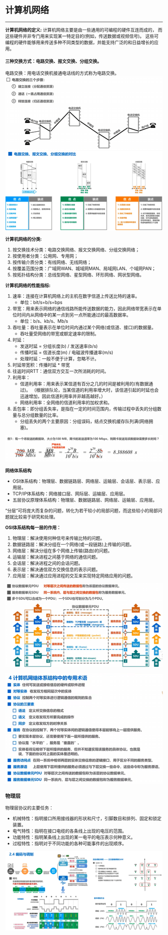 # 计算机网络

***

**计算机网络的定义:**
计算机网络主要是由一些通用的可编程的硬件互连而成的，
而这些硬件并非专门用来实现某一特定目的(例如，传送数据或视频信号)。
这些可编程的硬件能够用来传送多种不同类型的数据，并能支持广泛的和日益增长的应用。

#### 三种交换方式：电路交换、报文交换、分组交换。
电路交换：用电话交换机接通电话线的方式称为电路交换。
![img_1.png](img/img_1.png)
![img_2.png](img/img_2.png)

**计算机网络的分类:**

1. 按交换技术分类：电路交换网络、报文交换网络、分组交换网络； 
2. 按使用者分类：公用网、专用网； 
3. 按传输介质分类：有线网络、无线网络； 
4. 按覆盖范围分类：广域网WAN、城域网MAN、局域网LAN、个域网PAN； 
5. 按拓扑结构分类：总线型网络、星型网络、环形网络、网状型网络。


**计算机网络的性能指标:**

1. 速率：连接在计算机网络上的主机在数字信道上传送比特的速率。
    - 单位：bit/s=b/s=bps
2. 带宽：用来表示网络的通信线路所能传送数据的能力，因此网络带宽表示在单位时间内从网络中的某一点到另一点所能通过的最高数据率。
    - 单位：b/s、kb/s、Mb/s
3. 吞吐量：吞吐量表示在单位时间内通过某个网络(或信道、接口)的数据量。 
    - 吞吐量受网络的带宽或额定速率的限制。
4. 时延：
    - 发送时延 = 分组长度(b) / 发送速率(b/s)
    - 传播时延 = 信道长度(m) / 电磁波传播速率(m/s)
    - 处理时延：一般不便于计算，忽略不计。
5. 时延带宽积：传播时延 * 带宽
6. 往返时间RTT：通信双方交互一次所消耗的时间。
7. 利用率：
    - 信道利用率：用来表示某信道有百分之几的时间是被利用的(有数据通过)。
   （根据排队论，当某信道的利用率增大时，该信道引起的时延也会迅速增加，因此信道利用率并非越高越好。）
    - 网络利用率：全网络的信道利用率的加权求和。
8. 丢包率：即分组丢失率，是指在一定的时间范围内，传输过程中丢失的分组数量与总分组数量的比率。
    - 分组丢失的两个主要原因：分组误码，结点交换机缓存队列满(网络拥塞)。

![img_3.png](img/img_3.png)


**网络体系结构**

 - OSI体系结构：物理层、数据链路层、网络层、运输层、会话层、表示层、应用层。
 - TCP/IP体系结构：网络接口层、网际层、运输层、应用层。
 - 五层协议原理体系结构：物理层、数据链路层、网络层、运输层、应用层。

“分层“可将庞大而复杂的问题，转化为若干较小的局部问题，而这些较小的局部问题就比较易于研究和处理。

**OSI体系结构每一层的作用：**
1. 物理层：解决使用何种信号来传输比特的问题。
2. 数据链路层：解决分组在一个网络(或一段链路)上传输的问题。
3. 网络层：解决分组在多个网络上传输(路由)的问题。
4. 运输层：解决进程之间基于网络的通信问题。
5. 会话层：解决进程之间的会话问题。
6. 表示层：解决通信双方交换信息的表示问题。
7. 应用层：解决通过应用进程的交互来实现特定网络应用的问题。

![img_4.png](img/img_4.png)

![img_5.png](img/img_5.png)

### 物理层

物理层协议的主要任务：
 - 机械特性：指明接口所用接线器的形状和尺寸，引脚数目和排列、固定和锁定装置。
 - 电气特性：指明在接口电缆的各条线上出现的电压的范围。
 - 功能特性：指明某条线上出现的某一电平的电压表示何种意义。
 - 过程特性：指明对于不同功能的各种可能事件的出现顺序。

![img_6.png](img/img_6.png)